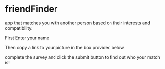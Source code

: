 # friendFinder
app that matches you with another person based on their interests and compatibility. 

First Enter your name

Then copy a link to your picture in the box provided below

complete the survey and click the submit button to find out who your match is!
